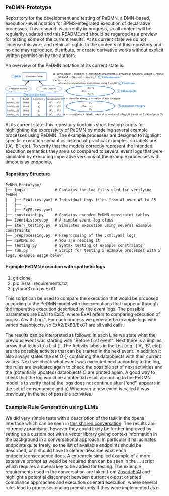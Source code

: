 ### PeDMN-Prototype

Repository for the development and testing of PeDMN, a DMN-based, execution-level notation for BPMS-integrated execution of declarative processes. This research is currently in progress, so all content will be regularily updated and this README.md should be regarded as a preview for testing some of the current results. At its current state we do not lincense this work and retain all rights to the contents of this repository and no one may reproduce, distribute, or create derivative works without explicit written permission by the authors. 

An overview of the PeDMN notation at its current state is:

![PeDMN-Overview](DemoImages/DRDV2.png)

At its current state, this repository contains short testing scripts for highlighting the expressivity of PeDMN by modeling several example processes using PeDMN. The example processes are designed to highlight specific execution semantics instead of practical examples, so labels are {'A', 'B', etc}. To verify that the models correctly represent the intended execution semantics they are also compared to several event logs that were simulated by executing imperative versions of the example processes with timeouts as endpoints.

#### Repository Structure
```
PeDMN-Prototype/
├── logs/             # Contains the log files used for verifying PeDMN
│   ├── ExA1.xes.yaml # Individual Logs files from A1 over A5 to E5
│   ├── ...
│   ├── ExE5.xes.yaml
├── constraint.py     # Contains encoded PeDMN constraint tables
├── EventHistory.py   # A simple event log class
├── iter\_testing.py  # Simulates execution using several example constraints
├── preprocessing.py  # Preprocssing of the .xml.yaml logs
├── README.md         # You are reading it 
├── testing.py        # Syntax testing of example constraints
├── run.py            # Script for testing 5 example processes with 5 logs, example usage below
```

#### Example PeDMN execution with synthetic logs 

1. git clone 
2. pip install requirements.txt
3. python3 run.py ExA1

This script can be used to compare the execution that would be proposed according to the PeDMN model with the executions that happend through the imperative execution described by the event logs. The possible parameters are ExA1 to ExE5, where ExA1 refers to comparing execution of procss A with Log 1. For each process we generated 5 example logs with varied dataobjects, so ExA2/ExB3/ExC1 are all valid calls.

The results can be interpreted as follows: In each Line we state what the previous event was starting with "Before first event". Next there is a implies arrow that leads to a List []. The Activity labels in the List (e.g., ['A', 'B', etc]) are the possible activites that can be started in the next event. In addition it also always states the set O {} containing the dataobjects with their current values. Next we check what event was executed next according to the log, the rules are evaluated again to check the possible set of next activities and the (potentially updated) dataobjects O are printed again. A good way to check that the log would be a potential result according to the PeDMN model is to verify that a) the logs does not continue after ['end'] appears in the set of consequence and b) Whenever a new event is called it was previously in the set of possible activities. 


### Example Rule Generation using LLMs
We did very simple tests with a description of the task in the openai Interface which can be seen in [this shared conversation](https://chatgpt.com/share/68a3166c-6f08-800f-a27a-3f8ae2f2b8b1). The results are extremely promising, however they could likely be further improved by setting up a custom bot with a vector library giving context information in the background in a conversational approach. In particular it hallucinates endpoints quite freely, so the list of available endpoints should be described, or it should have to clearer describe what each endpoint/consequence does. A extremely simplied example of a more extensive prompt as would be required then can be seen in the ... script which requires a openai key to be added for testing. The example requirements used in the conversation are taken from [ZasadaEtAl](https://www.mdpi.com/2674-113X/2/1/4) and highlight a potential disconnect between current ex-post oriented compliance approaches and execution oriented execution, where several rules lead to processes ending prematurely if they were implemented as is. 
